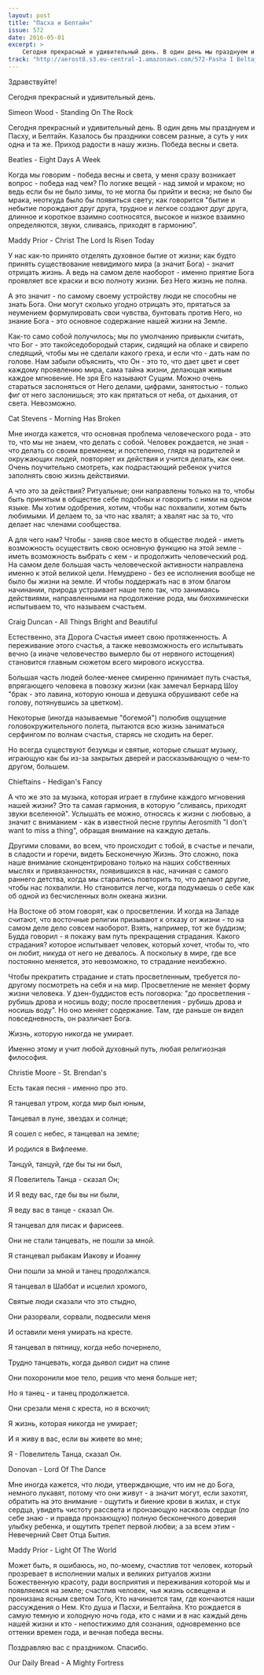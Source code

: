 ```yaml
---
layout: post
title: "Пасха и Белтайн"
issue: 572
date: 2016-05-01
excerpt: >
    Сегодня прекрасный и удивительный день. В один день мы празднуем и Пасху, и Белтайн. Казалось бы праздники совсем разные, а суть у них одна и та же. Приход радости в нашу жизнь. Победа весны и света.
track: "http://aerost8.s3.eu-central-1.amazonaws.com/572-Pasha I Beltajn.mp3"
---
```


Здравствуйте!

Сегодня прекрасный и удивительный день.

Simeon Wood - Standing On The Rock

Сегодня прекрасный и удивительный день. В один день мы празднуем и Пасху, и Белтайн. Казалось бы праздники совсем разные, а суть у них одна и та же. Приход радости в нашу жизнь. Победа весны и света.

Beatles - Eight Days A Week

Когда мы говорим - победа весны и света, у меня сразу возникает вопрос - победа над чем? По логике вещей - над зимой и мраком; но ведь если бы не было зимы, то не могла бы прийти и весна; не было бы мрака, неоткуда было бы появиться свету; как говорится "бытие и небытие порождают друг друга, трудное и легкое создают друг друга, длинное и короткое взаимно соотносятся, высокое и низкое взаимно определяются, звуки, сливаясь, приходят в гармонию".

Maddy Prior - Christ The Lord Is Risen Today

У нас как-то принято отделять духовное бытие от жизни; как будто принять существование невидимого мира (а значит Бога) - значит отрицать жизнь. А ведь на самом деле наоборот - именно приятие Бога проявляет все краски и всю полноту жизни. Без Него жизнь не полна.

А это значит - по самому своему устройству люди не способны не знать Бога. Они могут сколько угодно отрицать это, прятаться за неумением формулировать свои чувства, бунтовать против Него, но знание Бога - это основное содержание нашей жизни на Земле.

Как-то само собой получилось; мы по умолчанию привыкли считать, что Бог - это такойседобородый старик, сидящий на облаке и свирепо следящий, чтобы мы не сделали какого греха, и если что - дать нам по голове. Нам забыли объяснить, что Он - это то, что дает цвет и свет каждому проявлению мира, сама тайна жизни, делающая живым каждое мгновение. Не зря Его называют Сущим. Можно очень стараться заслоняться от Него делами, цифрами, занятостью - только фиг от него заслонишься; это как прятаться от неба, от дыхания, от света. Невозможно.

Cat Stevens - Morning Has Broken

Мне иногда кажется, что основная проблема человеческого рода - это то, что мы не знаем, что делать с собой. Человек рождается, не зная - что делать со своим временем; и постепенно, глядя на родителей и окружающих людей, повторяет их действия и учится делать, как они. Очень поучительно смотреть, как подрастающий ребенок учится заполнять свою жизнь действиями.

А что это за действия? Ритуальные; они направлены только на то, чтобы быть принятым в обществе себе подобных и говорить с ними на одном языке. Мы хотим одобрения, хотим, чтобы нас похвалили, хотим быть любимыми. И делаем то, за что нас хвалят; а хвалят нас за то, что делает нас членами сообщества.

А для чего нам? Чтобы - заняв свое место в обществе людей - иметь возможность осуществить свою основную функцию на этой земле - иметь возможность выбрать с кем - и продолжить человеческий род. На самом деле большая часть человеческой активности направлена именно к этой великой цели. Немудрено - без ее исполнения вообще не было бы жизни на земле. И чтобы поддержать нас в этом благом начинании, природа устраивает наше тело так, что занимаясь действиями, направленными на продолжение рода, мы биохимически испытываем то, что называем счастьем.

Craig Duncan - All Things Bright and Beautiful

Естественно, эта Дорога Счастья имеет свою протяженность. А переживание этого счастья, а также невозможность его испытывать вечно (а иначе человечество вымерло бы от нервного истощения) становится главным сюжетом всего мирового искусства.

Большая часть людей более-менее смиренно принимает путь счастья, впрягающего человека в повозку жизни (как замечал Бернард Шоу "брак - это лавина, которую юноша и девушка обрушивают себе на голову, потянувшись за цветком).

Некоторые (иногда называемые "богемой") полюбив ощущение головокружительного полета, пытаются всю жизнь заниматься серфингом по волнам счастья, старясь не сходить на берег.

Но всегда существуют безумцы и святые, которые слышат музыку, играющую как бы из-за закрытых дверей и рассказывающую о чем-то другом, большем.

Chieftains - Hedigan's Fancy

А что же это за музыка, которая играет в глубине каждого мгновения нашей жизни? Это та самая гармония, в которую "сливаясь, приходят звуки вселенной". Услышать ее можно, относясь к жизни с любовью, а значит с вниманием - как в известной песне группы Aerosmith "I don't want to miss a thing", обращая внимание на каждую деталь.

Другими словами, во всем, что происходит с тобой, в счастье и печали, в сладости и горечи, видеть Бесконечную Жизнь. Это сложно, пока наше внимание сконцентрировано только на наших собственных мыслях и привязанностях, появившихся в нас, начиная с самого раннего детства, когда мы старались повторить то, что делают другие, чтобы нас похвалили. Но становится легче, когда подумаешь о себе как об одной из бесчисленных волн океана жизни.

На Востоке об этом говорят, как о просветлении. И когда на Западе считают, что восточные религии призывают к отказу от жизни - то на самом деле дело совсем наоборот. Взять, например, тот же буддизм; Будда говорил - я покажу вам путь прекращения страдания. Какого страдания? которое испытывает человек, который хочет, чтобы то, что он любит, никуда от него не девалось. А поскольку в мире, где все постоянно меняется, это невозможно, то страдание неизбежно.

Чтобы прекратить страдание и стать просветленным, требуется по-другому посмотреть на себя и на мир. Просветление не меняет форму жизни человека. У дзен-буддистов есть поговорка: "до просветления - рубишь дрова и носишь воду; после просветления - рубишь дрова и носишь воду". Но оно меняет содержание. Там, где раньше он видел повседневность, он различает Бога.

Жизнь, которую никогда не умирает.

Именно этому и учит любой духовный путь, любая религиозная философия.

Christie Moore - St. Brendan's

Есть такая песня - именно про это.

Я танцевал утром, когда мир был юным,

Танцевал в луне, звездах и солнце;

Я сошел с небес, я танцевал на земле;

И родился в Вифлееме.

Танцуй, танцуй, где бы ты ни был,

Я Повелитель Танца - сказал Он;

И Я веду вас, где бы вы ни были,

Я веду вас в танце - сказал Он.

Я танцевал для писак и фарисеев.

Они не стали танцевать, не пошли за мной.

Я станцевал рыбакам Иакову и Иоанну

Они пошли за мной и танец продолжался.

Я танцевал в Шаббат и исцелил хромого,

Святые люди сказали что это стыдно,

Они разорвали, сорвали, подвесили меня

И оставили меня умирать на кресте.

Я танцевал в пятницу, когда небо почернело,

Трудно танцевать, когда дьявол сидит на спине

Они похоронили мое тело, решив что меня больше нет;

Но я танец - и танец продолжается.

Они срезали меня с креста, но я вскочил;

Я жизнь, которая никогда не умирает;

И я живу в вас, если вы живете во мне;

Я - Повелитель Танца, сказал Он.

Donovan - Lord Of The Dance

Мне иногда кажется, что люди, утверждающие, что им не до Бога, немного лукавят, потому что они живут - а значит могут, если захотят, обратить на это внимание - ощутить и биение крови в жилах, и стук сердца, увидеть чистоту рассвета и пронзающую насквозь сердце (по себе знаю - и правда пронзающую) полную бесконечного доверия улыбку ребенка, и ощутить трепет первой любви; а за всем этим - Невечерний Свет Отца Бытия.

Maddy Prior - Light Of The World

Может быть, я ошибаюсь, но, по-моему, счастлив тот человек, который прозревает в исполнении малых и великих ритуалов жизни Божественную красоту, ради восприятия и переживания которой мы и появляемся на земле; счастлив человек, чья жизнь освещена и пронизана ясным светом Того, Кто начинается там, где кончаются наши рассуждения о Нем. Кто душа и Пасхи, и Белтайна. Кто рождается в самую темную и холодную ночь года, кто с нами и в нас каждый день нашей жизни и кто - непостижимо для сознания, одновременно все оттенки времен года, и вечная победа весны.

Поздравляю вас с праздником. Спасибо.

Our Daily Bread - A Mighty Fortress
